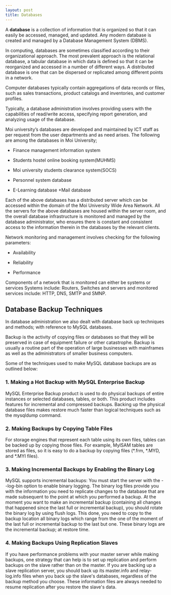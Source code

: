 ```yaml
---
layout: post
title: Databases
---
```

 


A **database** is a collection of information that is organized so that it can easily be accessed, managed, and updated. Any modern database is created and managed by a Database Management System (DBMS).


In computing, databases are sometimes classified according to their organizational approach. The most prevalent approach is the relational database, a tabular database in which data is defined so that it can be reorganized and accessed in a number of different ways. A distributed database is one that can be dispersed or replicated among different points in a network.


Computer databases typically contain aggregations of data records or files, such as sales transactions, product catalogs and inventories, and customer profiles. 


Typically, a database administration involves providing users with the capabilities of read/write access, specifying report generation, and analyzing usage of the database.


Moi university’s databases are developed and maintained by ICT staff as per request from the user departments and as need arises. The following are among the databases in Moi University;


* Finance management information system 
- Students hostel online booking system(MUHMS)
+ Moi university students clearance system(SOCS)
* Personnel system database
- E-Learning database
+Mail database


Each of the above databases has a distributed server which can be accessed within the domain of the Moi University Wide Area Network. All the servers for the above databases are housed within the server room, and the overall database infrastructure is monitored and managed by the database administrator, who ensures there is constant and consistent access to the information therein in the databases by the relevant clients.


Network monitoring and management involves checking for the following parameters:


* Availability
- Reliability
+ Performance


Components of a network that is monitored can either be systems or services
Systems include: Routers, Switches and servers and monitored services include: HTTP, DNS, SMTP and SMNP.


## Database Backup Techniques

In database administration we also dealt with database back up techniques and methods; with reference to MySQL databases.


Backup is the activity of copying files or databases so that they will be preserved in case of equipment failure or other catastrophe. Backup is usually a routine part of the operation of large businesses with mainframes as well as the administrators of smaller business computers.


Some of the techniques used to make MySQL database backups are as outlined below:


### 1. Making a Hot Backup with MySQL Enterprise Backup


MySQL Enterprise Backup product is used to do physical backups of entire instances or selected databases, tables, or both. This product includes features for incremental and compressed backups. Backing up the physical database files makes restore much faster than logical techniques such as the mysqldump command.


### 2. Making Backups by Copying Table Files


For storage engines that represent each table using its own files, tables can be backed up by copying those files. For example, MyISAM tables are stored as files, so it is easy to do a backup by copying files (*.frm, *.MYD, and *.MYI files).


### 3. Making Incremental Backups by Enabling the Binary Log
MySQL supports incremental backups: You must start the server with the - -log-bin option to enable binary logging. The binary log files provide you with the information you need to replicate changes to the database that are made subsequent to the point at which you performed a backup. At the moment you want to make an incremental backup (containing all changes that happened since the last full or incremental backup), you should rotate the binary log by using flush logs. This done, you need to copy to the backup location all binary logs which range from the one of the moment of the last full or incremental backup to the last but one. These binary logs are the incremental backup; at restore time.


### 4. Making Backups Using Replication Slaves
If you have performance problems with your master server while making backups, one strategy that can help is to set up replication and perform backups on the slave rather than on the master.
 If you are backing up a slave replication server, you should back up its master.info and relay-log.info files when you back up the slave's databases, regardless of the backup method you choose. These information files are always needed to resume replication after you restore the slave's data.
